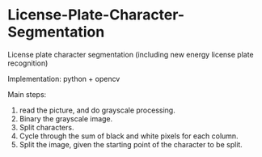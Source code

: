 # License-Plate-Character-Segmentation

License plate character segmentation (including new energy license plate recognition)

Implementation: python + opencv

Main steps:
1. read the picture, and do grayscale processing.
2. Binary the grayscale image.
3. Split characters.
4. Cycle through the sum of black and white pixels for each column.
5. Split the image, given the starting point of the character to be split.
